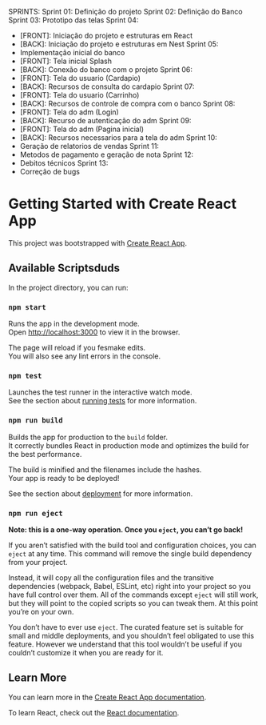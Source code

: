SPRINTS:
Sprint 01: Definição do projeto
Sprint 02: Definição do Banco
Sprint 03: Prototipo das telas
Sprint 04: 
  - [FRONT]: Iniciação do projeto e estruturas em React
  - [BACK]: Iniciação do projeto e estruturas em Nest
Sprint 05: 
  - Implementação inicial do banco
  - [FRONT]: Tela inicial Splash
  - [BACK]: Conexão do banco com o projeto
Sprint 06:
  - [FRONT]: Tela do usuario (Cardapio)
  - [BACK]:  Recursos de consulta do cardapio
Sprint 07:
  - [FRONT]: Tela do usuario (Carrinho)
  - [BACK]:  Recursos de controle de compra com o banco
Sprint 08:
  - [FRONT]: Tela do adm (Login)
  - [BACK]:  Recurso de autenticação do adm
Sprint 09:
  - [FRONT]: Tela do adm (Pagina inicial)
  - [BACK]:  Recursos necessarios para a tela do adm
Sprint 10:
  - Geração de relatorios de vendas
Sprint 11:
  - Metodos de pagamento e geração de nota
Sprint 12:
  - Debitos técnicos
Sprint 13: 
  - Correção de bugs



# Getting Started with Create React App

This project was bootstrapped with [Create React App](https://github.com/facebook/create-react-app).

## Available Scriptsduds

In the project directory, you can run:

### `npm start`

Runs the app in the development mode.\
Open [http://localhost:3000](http://localhost:3000) to view it in the browser.

The page will reload if you fesmake edits.\
You will also see any lint errors in the console.

### `npm test`

Launches the test runner in the interactive watch mode.\
See the section about [running tests](https://facebook.github.io/create-react-app/docs/running-tests) for more information.

### `npm run build`

Builds the app for production to the `build` folder.\
It correctly bundles React in production mode and optimizes the build for the best performance.

The build is minified and the filenames include the hashes.\
Your app is ready to be deployed!

See the section about [deployment](https://facebook.github.io/create-react-app/docs/deployment) for more information.

### `npm run eject`

**Note: this is a one-way operation. Once you `eject`, you can’t go back!**

If you aren’t satisfied with the build tool and configuration choices, you can `eject` at any time. This command will remove the single build dependency from your project.

Instead, it will copy all the configuration files and the transitive dependencies (webpack, Babel, ESLint, etc) right into your project so you have full control over them. All of the commands except `eject` will still work, but they will point to the copied scripts so you can tweak them. At this point you’re on your own.

You don’t have to ever use `eject`. The curated feature set is suitable for small and middle deployments, and you shouldn’t feel obligated to use this feature. However we understand that this tool wouldn’t be useful if you couldn’t customize it when you are ready for it.

## Learn More

You can learn more in the [Create React App documentation](https://facebook.github.io/create-react-app/docs/getting-started).

To learn React, check out the [React documentation](https://reactjs.org/).
